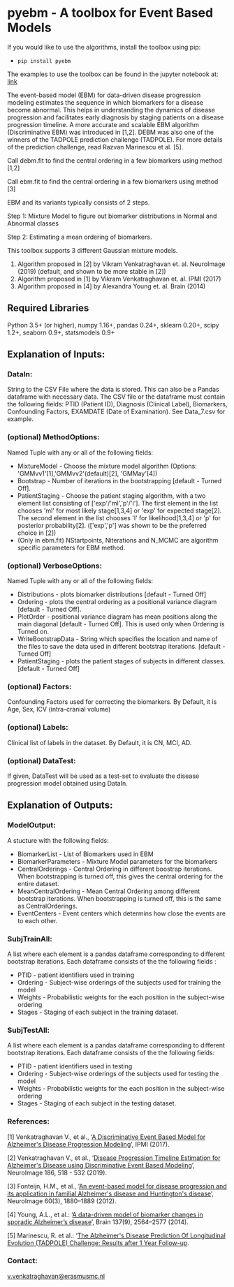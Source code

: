 # pyebm - A toolbox for Event Based Models

If you would like to use the algorithms, install the toolbox using pip:

- `pip install pyebm`

The examples to use the toolbox can be found in the jupyter notebook at: [link](https://github.com/88vikram/pyebm/tree/master/notebooks)

The event-based model (EBM) for data-driven disease progression modeling estimates the sequence in which biomarkers for a disease become abnormal. This helps in understanding the dynamics of disease progression and facilitates early diagnosis by staging patients on a disease progression timeline. A more accurate and scalable EBM algorithm (Discriminative EBM) was introduced in [1,2]. DEBM was also one of the winners of the TADPOLE prediction challenge (TADPOLE). For more details of the prediction challenge, read Razvan Marinescu et al. [5].

Call debm.fit to find the central ordering in a few biomarkers using method [1,2]

Call ebm.fit to find the central ordering in a few biomarkers using method [3]

EBM and its variants typically consists of 2 steps. 

Step 1: Mixture Model to figure out biomarker distributions in Normal and Abnormal classes

Step 2: Estimating a mean ordering of biomarkers.

This toolbox supports 3 different Gaussian mixture models.
1. Algorithm proposed in [2] by Vikram Venkatraghavan et. al. NeuroImage (2019) (default, and shown to be more stable in [2])
2. Algorithm proposed in [1] by Vikram Venkatraghavan et. al. IPMI (2017)
3. Algorithm proposed in [4] by Alexandra Young et. al. Brain (2014)

## Required Libraries

Python 3.5+ (or higher), numpy 1.16+, pandas 0.24+, sklearn 0.20+, scipy 1.2+, seaborn 0.9+, statsmodels 0.9+

## Explanation of Inputs:

### DataIn:
 String to the CSV File where the data is stored. This can also be a Pandas dataframe with necessary data. The CSV file or the dataframe must contain the following fields: PTID (Patient ID), Diagnosis (Clinical Label), Biomarkers, Confounding Factors, EXAMDATE (Date of Examination). See Data_7.csv for example.
### (optional) MethodOptions:
Named Tuple with any or all of the following fields:

*   MixtureModel - Choose the mixture model algorithm (Options: 'GMMvv1'[1],'GMMvv2'(default)[2], 'GMMay'[4]) 
*   Bootstrap - Number of iterations in the bootstrapping [default - Turned Off].
*   PatientStaging - Choose the patient staging algorithm, with a two element list consisting of ['exp'/'ml','p'/'l']. The first element in the list chooses 'ml' for most likely stage[1,3,4] or 'exp' for expected stage[2]. The second element in the list chooses 'l' for likelihood[1,3,4] or 'p' for posterior probability[2]. (['exp','p'] was shown to be the preferred choice in [2])
*   (Only in ebm.fit) NStartpoints, Niterations and N_MCMC are algorithm specific parameters for EBM method.

### (optional) VerboseOptions:
Named Tuple with any or all of the following fields:

*   Distributions - plots biomarker distributions [default - Turned Off]
*   Ordering - plots the central ordering as a positional variance diagram [default - Turned Off].
*   PlotOrder - positional variance diagram has mean positions along the main diagonal [default - Turned Off]. This is used only when Ordering is Turned on.
*   WriteBootstrapData - String which specifies the location and name of the files to save the data used in different bootstrap iterations. [default - Turned Off]
*   PatientStaging - plots the patient stages of subjects in different classes. [default - Turned Off]

### (optional) Factors:
Confounding Factors used for correcting the biomarkers. By Default, it is Age, Sex, ICV (intra-cranial volume)

### (optional) Labels:
Clinical list of labels in the dataset. By Default, it is CN, MCI, AD.

### (optional) DataTest:
If given, DataTest will be used as a test-set to evaluate the disease progression model obtained using DataIn.

## Explanation of Outputs:

### ModelOutput:
A stucture with the following fields:
* BiomarkerList - List of Biomarkers used in EBM
* BiomarkerParameters - Mixture Model parameters for the biomarkers
* CentralOrderings - Central Ordering in different boostrap iterations. When bootstrapping is turned off, this gives the central ordering for the entire dataset.
* MeanCentralOrdering - Mean Central Ordering among different bootstrap iterations. When bootstrapping is turned off, this is the same as CentralOrderings.
* EventCenters - Event centers which determins how close the events are to each other.

### SubjTrainAll:
A list where each element is a pandas dataframe corresponding to different bootstrap iterations. 
Each dataframe consists of the the following fields :
* PTID - patient identifiers used in training
* Ordering - Subject-wise orderings of the subjects used for training the model
* Weights - Probabilistic weights for the each position in the subject-wise ordering
* Stages - Staging of each subject in the training dataset.

### SubjTestAll:
A list where each element is a pandas dataframe corresponding to different bootstrap iterations. 
Each dataframe consists of the the following fields:
* PTID - patient identifiers used in testing
* Ordering - Subject-wise orderings of the subjects used for testing the model
* Weights - Probabilistic weights for the each position in the subject-wise ordering
* Stages - Staging of each subject in the testing dataset.

### References:

[1] Venkatraghavan V., et al., ‘[A Discriminative Event Based Model for Alzheimer's Disease Progression Modeling](https://arxiv.org/abs/1702.06408)’, IPMI (2017).

[2] Venkatraghavan V., et al., ‘[Disease Progression Timeline Estimation for Alzheimer's Disease using Discriminative Event Based Modeling](https://doi.org/10.1016/j.neuroimage.2018.11.024)’, NeuroImage 186, 518 - 532 (2019).

[3] Fonteijn, H.M., et al., ‘[An event-based model for disease progression and its application in familial Alzheimer's disease and Huntington's disease](https://doi.org/10.1016/j.neuroimage.2012.01.062)’, NeuroImage 60(3), 1880–1889 (2012).

[4] Young, A.L., et al.: ‘[A data-driven model of biomarker changes in sporadic Alzheimer’s disease](https://doi.org/10.1093/brain/awu176)’, Brain 137(9), 2564–2577 (2014).

[5] Marinescu, R. et al.: ‘[The Alzheimer's Disease Prediction Of Longitudinal Evolution (TADPOLE) Challenge: Results after 1 Year Follow-up](https://arxiv.org/abs/2002.03419). 

### Contact:

v.venkatraghavan@erasmusmc.nl
